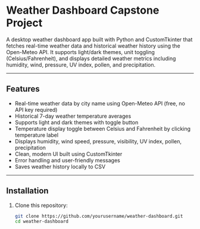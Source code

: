 # Weather Dashboard Capstone Project

A desktop weather dashboard app built with Python and CustomTkinter that fetches real-time weather data and historical weather history using the Open-Meteo API. It supports light/dark themes, unit toggling (Celsius/Fahrenheit), and displays detailed weather metrics including humidity, wind, pressure, UV index, pollen, and precipitation.

---

## Features

- Real-time weather data by city name using Open-Meteo API (free, no API key required)
- Historical 7-day weather temperature averages
- Supports light and dark themes with toggle button
- Temperature display toggle between Celsius and Fahrenheit by clicking temperature label
- Displays humidity, wind speed, pressure, visibility, UV index, pollen, precipitation
- Clean, modern UI built using CustomTkinter
- Error handling and user-friendly messages
- Saves weather history locally to CSV

---

## Installation

1. Clone this repository:

   ```bash
   git clone https://github.com/yourusername/weather-dashboard.git
   cd weather-dashboard
